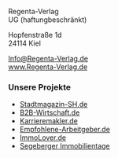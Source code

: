 Regenta-Verlag  
UG (haftungbeschränkt)

Hopfenstraße 1d  
24114 Kiel

Info@Regenta-Verlag.de  
www.Regenta-Verlag.de

### Unsere Projekte

- [Stadtmagazin-SH.de](https://www.stadtmagazin-sh.de)  
- [B2B-Wirtschaft.de](https://www.b2b-wirtschaft.de)  
- [Karrieremakler.de](https://www.karrieremakler.de)
- [Empfohlene-Arbeitgeber.de](https://www.empfohlene-arbeitgeber.de)
- [ImmoLover.de](https://www.immolover.de)  
- [Segeberger Immobilientage](https://www.segeberger-immobilientage.de)
